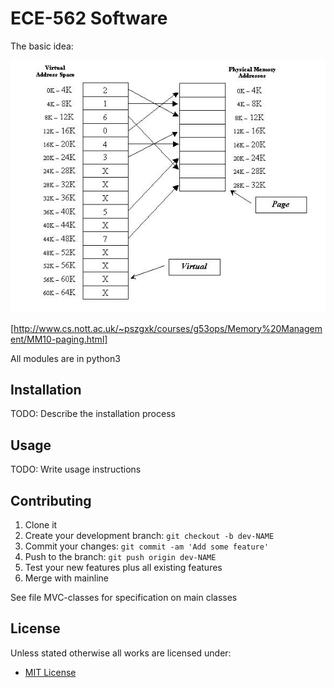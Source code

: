 # ECE-562 Software

The basic idea:

![Image of Page Table](./pagetable.png)

[http://www.cs.nott.ac.uk/~pszgxk/courses/g53ops/Memory%20Management/MM10-paging.html]

All modules are in python3

## Installation

TODO: Describe the installation process

## Usage

TODO: Write usage instructions

## Contributing

1. Clone it
2. Create your development branch: `git checkout -b dev-NAME`
3. Commit your changes: `git commit -am 'Add some feature'`
4. Push to the branch: `git push origin dev-NAME`
5. Test your new features plus all existing features
6. Merge with mainline

See file MVC-classes for specification on main classes

## License
Unless stated otherwise all works are licensed under:

<ul><li><a href="http://spdx.org/licenses/MIT.html">MIT License</a></li></ul>

<!-- /LICENSE -->
